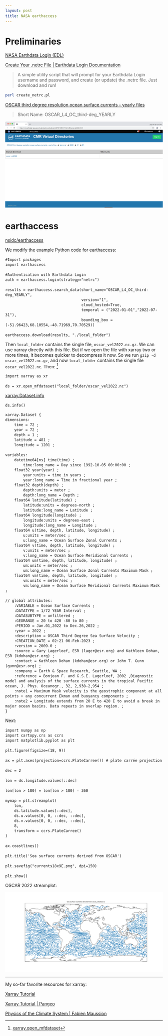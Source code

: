 ```yaml
---
layout: post
title: NASA earthaccess
---
```


# Preliminaries

[NASA Earthdata Login (EDL)](https://urs.earthdata.nasa.gov/)

[Create Your .netrc File \| Earthdata Login Documentation](https://urs.earthdata.nasa.gov/documentation/for_users/data_access/create_net_rc_file)

> A simple utility script that will prompt for your Earthdata Login username and password, and create (or update) the .netrc file. Just download and run!

```bash
perl create_netrc.pl
```

[OSCAR third degree resolution ocean surface currents - yearly files](https://podaac.jpl.nasa.gov/dataset/OSCAR_L4_OC_third-deg_YEARLY)

> Short Name: OSCAR_L4_OC_third-deg_YEARLY

![oscar_vel2022 granule](/images/PODAAC/cmr_oscar_vel2022.png)

# earthaccess

[nsidc/earthaccess](https://github.com/nsidc/earthaccess)

We modify the example Python code for earthaccess:

```python3
#Import packages
import earthaccess

#Authentication with Earthdata Login
auth = earthaccess.login(strategy="netrc")

results = earthaccess.search_data(short_name="OSCAR_L4_OC_third-deg_YEARLY",
                                  version="1",
                                  cloud_hosted=True,
                                  temporal = ("2022-01-01","2022-07-31"),
                                  bounding_box = (-51.96423,68.10554,-48.71969,70.70529))

earthaccess.download(results, "./local_folder")
```

Then `local_folder` contains the single file, `oscar_vel2022.nc.gz`. We can use xarray directly with this file. But if we open the file with xarray two or
more times, it becomes quicker to decompress it now. So we run `gzip -d oscar_vel2022.nc.gz`, and now `local_folder` contains the single file `oscar_vel2022.nc`.
Then: [^1]

[^1]: [xarray.open_mfdataset](https://docs.xarray.dev/en/stable/generated/xarray.open_mfdataset.html)

```python3
import xarray as xr

ds = xr.open_mfdataset("local_folder/oscar_vel2022.nc")
```

[xarray.Dataset.info](https://docs.xarray.dev/en/stable/generated/xarray.Dataset.info.html)

```
ds.info()
```

```
xarray.Dataset {
dimensions:
	time = 72 ;
	year = 72 ;
	depth = 1 ;
	latitude = 481 ;
	longitude = 1201 ;

variables:
	datetime64[ns] time(time) ;
		time:long_name = Day since 1992-10-05 00:00:00 ;
	float32 year(year) ;
		year:units = time in years ;
		year:long_name = Time in fractional year ;
	float32 depth(depth) ;
		depth:units = meter ;
		depth:long_name = Depth ;
	float64 latitude(latitude) ;
		latitude:units = degrees-north ;
		latitude:long_name = Latitude ;
	float64 longitude(longitude) ;
		longitude:units = degrees-east ;
		longitude:long_name = Longitude ;
	float64 u(time, depth, latitude, longitude) ;
		u:units = meter/sec ;
		u:long_name = Ocean Surface Zonal Currents ;
	float64 v(time, depth, latitude, longitude) ;
		v:units = meter/sec ;
		v:long_name = Ocean Surface Meridional Currents ;
	float64 um(time, depth, latitude, longitude) ;
		um:units = meter/sec ;
		um:long_name = Ocean Surface Zonal Currents Maximum Mask ;
	float64 vm(time, depth, latitude, longitude) ;
		vm:units = meter/sec ;
		vm:long_name = Ocean Surface Meridional Currents Maximum Mask ;

// global attributes:
	:VARIABLE = Ocean Surface Currents ;
	:DATATYPE = 1/72 YEAR Interval ;
	:DATASUBTYPE = unfiltered ;
	:GEORANGE = 20 to 420 -80 to 80 ;
	:PERIOD = Jan.01,2022 to Dec.26,2022 ;
	:year = 2022 ;
	:description = OSCAR Third Degree Sea Surface Velocity ;
	:CREATION_DATE = 02:21 06-Feb-2023 ;
	:version = 2009.0 ;
	:source = Gary Lagerloef, ESR (lager@esr.org) and Kathleen Dohan, ESR (kdohan@esr.org) ;
	:contact = Kathleen Dohan (kdohan@esr.org) or John T. Gunn (gunn@esr.org) ;
	:company = Earth & Space Research, Seattle, WA ;
	:reference = Bonjean F. and G.S.E. Lagerloef, 2002 ,Diagnostic model and analysis of the surface currents in the tropical Pacific ocean, J. Phys. Oceanogr., 32, 2,938-2,954 ;
	:note1 = Maximum Mask velocity is the geostrophic component at all points + any concurrent Ekman and buoyancy components ;
	:note2 = Longitude extends from 20 E to 420 E to avoid a break in major ocean basins. Data repeats in overlap region. ;
}
```

Next:

```python3
import numpy as np
import cartopy.crs as ccrs
import matplotlib.pyplot as plt

plt.figure(figsize=(18, 9))

ax = plt.axes(projection=ccrs.PlateCarree()) # plate carrée projection

dec = 2

lon = ds.longitude.values[::dec]

lon[lon > 180] = lon[lon > 180] - 360

mymap = plt.streamplot(
    lon,
    ds.latitude.values[::dec],
    ds.u.values[0, 0, ::dec, ::dec],
    ds.v.values[0, 0, ::dec, ::dec],
    8,
    transform = ccrs.PlateCarree()
)

ax.coastlines()

plt.title('Sea surface currents derived from OSCAR')

plt.savefig("currents18x9E.png", dpi=150)

plt.show()
```

OSCAR 2022 streamplot:

![OSCAR 2022 streamplot](/images/PODAAC/oscar_vel2022.png)

---

My so-far favorite resources for xarray:

[Xarray Tutorial](https://tutorial.xarray.dev/intro.html)

[Xarray Tutorial \| Pangeo](http://gallery.pangeo.io/repos/pangeo-data/pangeo-tutorial-gallery/xarray.html)

[Physics of the Climate System \| Fabien Maussion](https://fabienmaussion.info/climate_system/welcome.html)